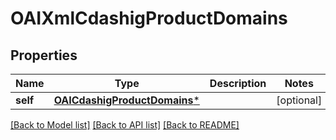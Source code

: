 # OAIXmlCdashigProductDomains

## Properties
Name | Type | Description | Notes
------------ | ------------- | ------------- | -------------
**self** | [**OAICdashigProductDomains***](OAICdashigProductDomains.md) |  | [optional] 

[[Back to Model list]](../README.md#documentation-for-models) [[Back to API list]](../README.md#documentation-for-api-endpoints) [[Back to README]](../README.md)


